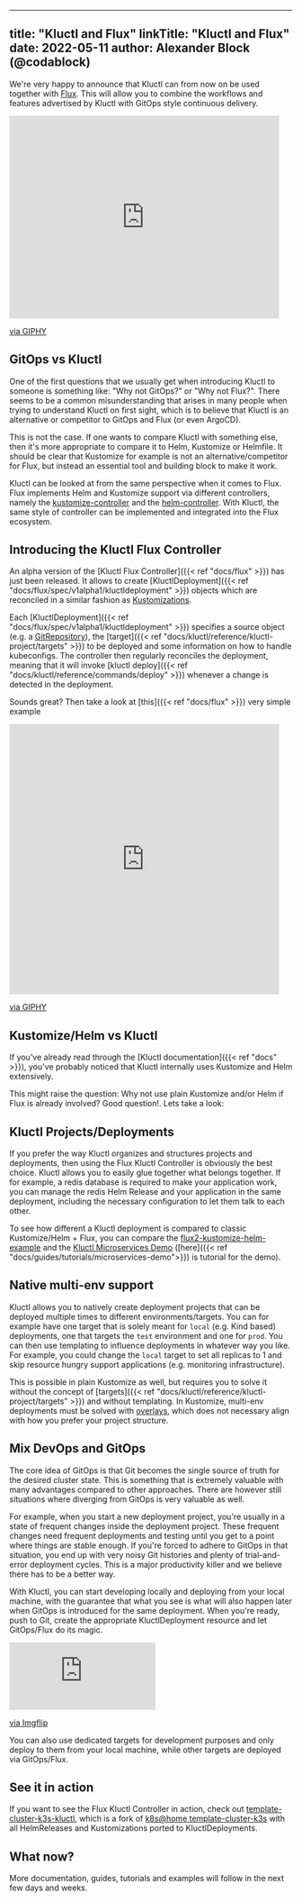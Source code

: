 
---
title: "Kluctl and Flux"
linkTitle: "Kluctl and Flux"
date: 2022-05-11
author: Alexander Block (@codablock)
---

We're very happy to announce that Kluctl can from now on be used together with [Flux](https://fluxcd.io/). This
will allow you to combine the workflows and features advertised by Kluctl with GitOps style continuous delivery.

<div class="center">
<iframe class src="https://giphy.com/embed/xT1R9MqYPoHGswOJ9K" width="480" height="360" frameBorder="0" class="giphy-embed" allowFullScreen></iframe><p><a href="https://giphy.com/gifs/heyarnold-hey-arnold-nicksplat-xT1R9MqYPoHGswOJ9K">via GIPHY</a></p>
</div>

## GitOps vs Kluctl
One of the first questions that we usually get when introducing Kluctl to someone is something like:
"Why not GitOps?" or "Why not Flux?". There seems to be a common misunderstanding that arises in many people
when trying to understand Kluctl on first sight, which is to believe that Kluctl is an alternative or competitor
to GitOps and Flux (or even ArgoCD).

This is not the case. If one wants to compare Kluctl with something else, then it's more appropriate to compare it
to Helm, Kustomize or Helmfile. It should be clear that Kustomize for example is not an alternative/competitor for Flux,
but instead an essential tool and building block to make it work.

Kluctl can be looked at from the same perspective when it comes to Flux. Flux implements Helm and Kustomize support
via different controllers, namely the [kustomize-controller](https://fluxcd.io/docs/components/kustomize/) and the
[helm-controller](https://fluxcd.io/docs/components/helm/). With Kluctl, the same style of controller can be implemented
and integrated into the Flux ecosystem.

## Introducing the Kluctl Flux Controller
An alpha version of the [Kluctl Flux Controller]({{< ref "docs/flux" >}}) has just been released. It allows to
create [KluctlDeployment]({{< ref "docs/flux/spec/v1alpha1/kluctldeployment" >}}) objects which are reconciled in a similar
fashion as [Kustomizations](https://fluxcd.io/docs/components/kustomize/kustomization/).

Each [KluctlDeployment]({{< ref "docs/flux/spec/v1alpha1/kluctldeployment" >}}) specifies a source object
(e.g. a [GitRepository](https://fluxcd.io/docs/components/source/gitrepositories/)),
the [target]({{< ref "docs/kluctl/reference/kluctl-project/targets" >}}) to be deployed and some information on how
to handle kubeconfigs. The controller then regularly reconciles the deployment, meaning that it will invoke
[kluctl deploy]({{< ref "docs/kluctl/reference/commands/deploy" >}}) whenever a change is detected in the deployment.

Sounds great? Then take a look at [this]({{< ref "docs/flux" >}}) very simple example
<div class="center">
<iframe src="https://giphy.com/embed/xjEmbSLychDd6JQFo0" width="480" height="480" frameBorder="0" class="giphy-embed" allowFullScreen></iframe><p><a href="https://giphy.com/gifs/disneychannelofficial-disney-channel-disneychannel-amphibia-xjEmbSLychDd6JQFo0">via GIPHY</a></p>
</div>

## Kustomize/Helm vs Kluctl
If you've already read through the [Kluctl documentation]({{< ref "docs" >}}), you've probably noticed
that Kluctl internally uses Kustomize and Helm extensively.

This might raise the question: Why not use plain Kustomize and/or Helm if Flux is already involved?
Good question!. Lets take a look:

## Kluctl Projects/Deployments
If you prefer the way Kluctl organizes and structures projects and deployments, then using the Flux Kluctl Controller
is obviously the best choice. Kluctl allows you to easily glue together what belongs together. If for example, a redis
database is required to make your application work, you can manage the redis Helm Release and your application in the
same deployment, including the necessary configuration to let them talk to each other.

To see how different a Kluctl deployment is compared to classic Kustomize/Helm + Flux, you can compare the
[flux2-kustomize-helm-example](https://github.com/fluxcd/flux2-kustomize-helm-example) and the
[Kluctl Microservices Demo](https://github.com/kluctl/kluctl-examples/tree/main/microservices-demo/3-templating-and-multi-env)
([here]({{< ref "docs/guides/tutorials/microservices-demo">}}) is tutorial for the demo).

## Native multi-env support
Kluctl allows you to natively create deployment projects that can be deployed multiple times to different
environments/targets. You can for example have one target that is solely meant for `local` (e.g. Kind based) deployments,
one that targets the `test` environment and one for `prod`. You can then use templating to influence deployments in whatever
way you like. For example, you could change the `local` target to set all replicas to 1 and skip resource hungry
support applications (e.g. monitoring infrastructure).

This is possible in plain Kustomize as well, but requires you to solve it without the concept of
[targets]({{< ref "docs/kluctl/reference/kluctl-project/targets" >}}) and without templating. In Kustomize, multi-env
deployments must be solved with [overlays](https://kubernetes.io/docs/tasks/manage-kubernetes-objects/kustomization/#bases-and-overlays),
which does not necessary align with how you prefer your project structure.

## Mix DevOps and GitOps
The core idea of GitOps is that Git becomes the single source of truth for the desired cluster state. This is something
that is extremely valuable with many advantages compared to other approaches. There are however still situations
where diverging from GitOps is very valuable as well.

For example, when you start a new deployment project, you're usually in a state of frequent changes inside the deployment
project. These frequent changes need frequent deployments and testing until you get to a point where things are stable
enough. If you're forced to adhere to GitOps in that situation, you end up with very noisy Git histories and plenty
of trial-and-error deployment cycles. This is a major productivity killer and we believe there has to be a better way.

With Kluctl, you can start developing locally and deploying from your local machine, with the guarantee that what you
see is what will also happen later when GitOps is introduced for the same deployment. When you're ready, push to Git,
create the appropriate KluctlDeployment resource and let GitOps/Flux do its magic.

<div class="center">
<div style="width:260px;max-width:100%;"><div style="height:0;padding-bottom:46.15%;position:relative;"><iframe width="260" height="120" style="position:absolute;top:0;left:0;width:100%;height:100%;" frameBorder="0" src="https://imgflip.com/embed/6f1lxp"></iframe></div><p><a href="https://imgflip.com/gif/6f1lxp">via Imgflip</a></p></div>
</div>

You can also use dedicated targets for development purposes and only deploy to them from your local machine, while
other targets are deployed via GitOps/Flux.

## See it in action
If you want to see the Flux Kluctl Controller in action, check out [template-cluster-k3s-kluctl](https://github.com/kluctl/template-cluster-k3s-kluctl),
which is a fork of [k8s@home template-cluster-k3s](https://github.com/k8s-at-home/template-cluster-k3s) with all
HelmReleases and Kustomizations ported to KluctlDeployments.

## What now?
More documentation, guides, tutorials and examples will follow in the next few days and weeks.
